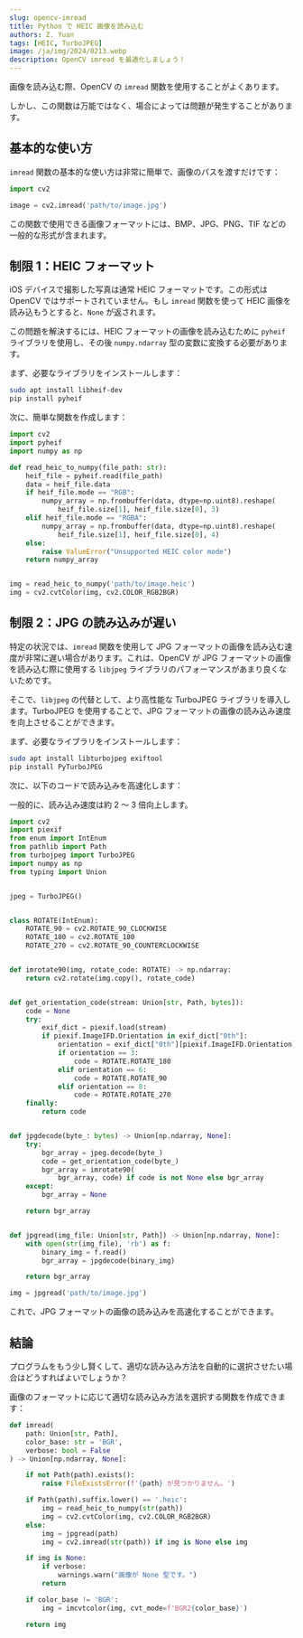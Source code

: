 ```yaml
---
slug: opencv-imread
title: Python で HEIC 画像を読み込む
authors: Z. Yuan
tags: [HEIC, TurboJPEG]
image: /ja/img/2024/0213.webp
description: OpenCV imread を最適化しましょう！
---
```


画像を読み込む際、OpenCV の `imread` 関数を使用することがよくあります。

しかし、この関数は万能ではなく、場合によっては問題が発生することがあります。

<!-- truncate -->

## 基本的な使い方

`imread` 関数の基本的な使い方は非常に簡単で、画像のパスを渡すだけです：

```python
import cv2

image = cv2.imread('path/to/image.jpg')
```

この関数で使用できる画像フォーマットには、BMP、JPG、PNG、TIF などの一般的な形式が含まれます。

## 制限 1：HEIC フォーマット

iOS デバイスで撮影した写真は通常 HEIC フォーマットです。この形式は OpenCV ではサポートされていません。もし `imread` 関数を使って HEIC 画像を読み込もうとすると、`None` が返されます。

この問題を解決するには、HEIC フォーマットの画像を読み込むために `pyheif` ライブラリを使用し、その後 `numpy.ndarray` 型の変数に変換する必要があります。

まず、必要なライブラリをインストールします：

```bash
sudo apt install libheif-dev
pip install pyheif
```

次に、簡単な関数を作成します：

```python
import cv2
import pyheif
import numpy as np

def read_heic_to_numpy(file_path: str):
    heif_file = pyheif.read(file_path)
    data = heif_file.data
    if heif_file.mode == "RGB":
        numpy_array = np.frombuffer(data, dtype=np.uint8).reshape(
            heif_file.size[1], heif_file.size[0], 3)
    elif heif_file.mode == "RGBA":
        numpy_array = np.frombuffer(data, dtype=np.uint8).reshape(
            heif_file.size[1], heif_file.size[0], 4)
    else:
        raise ValueError("Unsupported HEIC color mode")
    return numpy_array


img = read_heic_to_numpy('path/to/image.heic')
img = cv2.cvtColor(img, cv2.COLOR_RGB2BGR)
```

## 制限 2：JPG の読み込みが遅い

特定の状況では、`imread` 関数を使用して JPG フォーマットの画像を読み込む速度が非常に遅い場合があります。これは、OpenCV が JPG フォーマットの画像を読み込む際に使用する `libjpeg` ライブラリのパフォーマンスがあまり良くないためです。

そこで、`libjpeg` の代替として、より高性能な TurboJPEG ライブラリを導入します。TurboJPEG を使用することで、JPG フォーマットの画像の読み込み速度を向上させることができます。

まず、必要なライブラリをインストールします：

```bash
sudo apt install libturbojpeg exiftool
pip install PyTurboJPEG
```

次に、以下のコードで読み込みを高速化します：

一般的に、読み込み速度は約 2 ～ 3 倍向上します。

```python
import cv2
import piexif
from enum import IntEnum
from pathlib import Path
from turbojpeg import TurboJPEG
import numpy as np
from typing import Union


jpeg = TurboJPEG()


class ROTATE(IntEnum):
    ROTATE_90 = cv2.ROTATE_90_CLOCKWISE
    ROTATE_180 = cv2.ROTATE_180
    ROTATE_270 = cv2.ROTATE_90_COUNTERCLOCKWISE


def imrotate90(img, rotate_code: ROTATE) -> np.ndarray:
    return cv2.rotate(img.copy(), rotate_code)


def get_orientation_code(stream: Union[str, Path, bytes]):
    code = None
    try:
        exif_dict = piexif.load(stream)
        if piexif.ImageIFD.Orientation in exif_dict["0th"]:
            orientation = exif_dict["0th"][piexif.ImageIFD.Orientation]
            if orientation == 3:
                code = ROTATE.ROTATE_180
            elif orientation == 6:
                code = ROTATE.ROTATE_90
            elif orientation == 8:
                code = ROTATE.ROTATE_270
    finally:
        return code


def jpgdecode(byte_: bytes) -> Union[np.ndarray, None]:
    try:
        bgr_array = jpeg.decode(byte_)
        code = get_orientation_code(byte_)
        bgr_array = imrotate90(
            bgr_array, code) if code is not None else bgr_array
    except:
        bgr_array = None

    return bgr_array


def jpgread(img_file: Union[str, Path]) -> Union[np.ndarray, None]:
    with open(str(img_file), 'rb') as f:
        binary_img = f.read()
        bgr_array = jpgdecode(binary_img)

    return bgr_array

img = jpgread('path/to/image.jpg')
```

これで、JPG フォーマットの画像の読み込みを高速化することができます。

## 結論

プログラムをもう少し賢くして、適切な読み込み方法を自動的に選択させたい場合はどうすればよいでしょうか？

画像のフォーマットに応じて適切な読み込み方法を選択する関数を作成できます：

```python
def imread(
    path: Union[str, Path],
    color_base: str = 'BGR',
    verbose: bool = False
) -> Union[np.ndarray, None]:

    if not Path(path).exists():
        raise FileExistsError(f'{path} が見つかりません。')

    if Path(path).suffix.lower() == '.heic':
        img = read_heic_to_numpy(str(path))
        img = cv2.cvtColor(img, cv2.COLOR_RGB2BGR)
    else:
        img = jpgread(path)
        img = cv2.imread(str(path)) if img is None else img

    if img is None:
        if verbose:
            warnings.warn("画像が None 型です。")
        return

    if color_base != 'BGR':
        img = imcvtcolor(img, cvt_mode=f'BGR2{color_base}')

    return img
```

